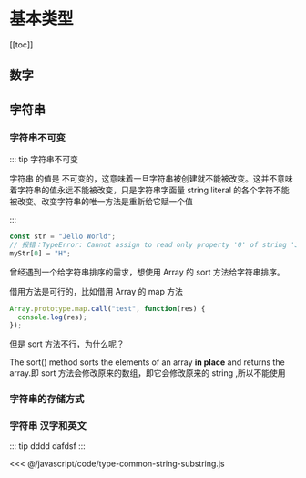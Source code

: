 # 基本类型

[[toc]]

## 数字

## 字符串

### 字符串不可变

::: tip 字符串不可变

字符串 的值是 不可变的，这意味着一旦字符串被创建就不能被改变。这并不意味着字符串的值永远不能被改变，只是字符串字面量 string literal 的各个字符不能被改变。改变字符串的唯一方法是重新给它赋一个值

:::

```js
const str = "Jello World";
// 报错：TypeError: Cannot assign to read only property '0' of string 'Jello World'
myStr[0] = "H";
```

曾经遇到一个给字符串排序的需求，想使用 Array 的 sort 方法给字符串排序。

借用方法是可行的，比如借用 Array 的 map 方法

```js
Array.prototype.map.call("test", function(res) {
  console.log(res);
});
```

但是 sort 方法不行，为什么呢？

The sort() method sorts the elements of an array **in place** and returns the array.即 sort 方法会修改原来的数组，即它会修改原来的 string ,所以不能使用

### 字符串的存储方式

### 字符串 汉字和英文

::: tip dddd
dafdsf
:::

<<< @/javascript/code/type-common-string-substring.js
